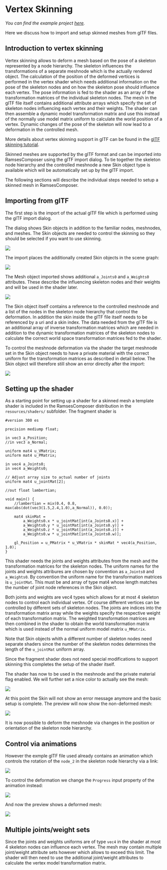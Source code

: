 <!--
SPDX-License-Identifier: MPL-2.0

This file is part of Ramses Composer
(see https://github.com/bmwcarit/ramses-composer-docs).

This Source Code Form is subject to the terms of the Mozilla Public License, v. 2.0.
If a copy of the MPL was not distributed with this file, You can obtain one at http://mozilla.org/MPL/2.0/.
-->
# Vertex Skinning
*You can find the example project [here](https://github.com/bmwcarit/ramses-composer-docs/tree/master/doc/advanced/skinning).*

Here we discuss how to import and setup skinned meshes from glTF files.


## Introduction to vertex skinning 

Vertex skinning allows to deform a mesh based on the pose of a skeleton represented by a node hierarchy. The skeleton influences the transformations of a separate meshnode which is the actually rendered object. The calculation of the position of the deformed vertices is performed in the vertex shader which needs additional information on the pose of the skeleton nodes and on how the skeleton pose should influence each vertex. The pose information is fed to the shader as an array of the transformation matrices of the individual skeleton nodes. The mesh in the glTF file itself contains additional attribute arrays which specify the set of skeleton nodes influencing each vertex and their weights. The shader can then assemble a dynamic model transformation matrix and use this instead of the normally use model matrix uniform to calculate the world position of a vertex. Dynamic changes of the pose of the skeleton will now lead to a deformation in the controlled mesh. 

More details about vertex skinning support in glTF can be found in the [glTF skinning tutorial](https://github.com/KhronosGroup/glTF-Tutorials/blob/master/gltfTutorial/gltfTutorial_020_Skins.md).

Skinned meshes are supported by the glTF format and can be imported into RamsesComposer using the glTF import dialog. To tie together the skeleton node hierarchy and the controlled meshnode a new Skin object type is available which will be automatically set up by the glTF import.

The following sections will describe the individual steps needed to setup a skinned mesh in RamsesComposer.


## Importing from glTF

The first step is the import of the actual glTF file which is performed using the glTF import dialog.

The dialog shows Skin objects in addition to the familiar nodes, meshnodes, and meshes. The Skin objects are needed to control the skinning so they should be selected if you want to use skinning.

![](./docs/import-dialog.png)

The import places the additionally created Skin objects in the scene graph:

![](./docs/scenegraph-with-skin.png)

The Mesh object imported shows additional `a_Joints0` and `a_Weights0` attributes. These describe the influencing skeleton nodes and their weights and will be used in the shader later.

![](./docs/mesh-property-browser.png)

The Skin object itself contains a reference to the controlled meshnode and a list of the nodes in the skeleton node hierarchy that control the deformation. In addition the skin inside the glTF file itself needs to be referenced by a uri and a skin index. The data needed from the glTF file is an additional array of inverse transformation matrices which are needed in addition to the dynamic transformation matrices of the skeleton nodes to calculate the correct world space transformation matrices fed to the shader.

To control the meshnode deformation via the shader the target meshnode set in the Skin object needs to have a private material with the correct uniform for the transformation matrices as described in detail below. The Skin object will therefore still show an error directly after the import:

![](./docs/skin-property-browser.png)


## Setting up the shader

As a starting point for setting up a shader for a skinned mesh a template shader is included in the RamsesComposer distribution in the `resources/shaders/` subfolder. The fragment shader is

```
#version 300 es

precision mediump float;

in vec3 a_Position;
//in vec3 a_Normal;

uniform mat4 u_VMatrix;
uniform mat4 u_PMatrix;

in vec4 a_Joints0;
in vec4 a_Weights0;

// Adjust array size to actual number of joints
uniform mat4 u_jointMat[2];

//out float lambertian;

void main() {
	//lambertian = mix(0.4, 0.8, max(abs(dot(vec3(1.5,2.4,1.0),a_Normal)), 0.0));

	mat4 skinMat = 
		a_Weights0.x * u_jointMat[int(a_Joints0.x)] +
		a_Weights0.y * u_jointMat[int(a_Joints0.y)] +
		a_Weights0.z * u_jointMat[int(a_Joints0.z)] +
		a_Weights0.w * u_jointMat[int(a_Joints0.w)];

    gl_Position = u_PMatrix * u_VMatrix * skinMat * vec4(a_Position, 1.0);
}
```

This shader needs the joints and weights attributes from the mesh and the transformation matrices for the skeleton nodes. The uniform names for the joints and weights attribures are chosen by convention as `a_Joints0` and `a_Weights0`. By convention the uniform name for the transformation matrices is `u_jointMat`. This must be and array of type mat4 whose length matches the number of joint node references in the Skin object.

Both joints and weights are vec4 types which allows for at most 4 skeleton nodes to control each individual vertex. Of course different vertices can be controlled by different sets of skeleton nodes. The joints are indices into the transformation matrix array while the weights specify the respective weight of each transformation matrix. The weighted transformation matrices are then combined in the shader to obtain the world transformation matrix which is used instead of the normal uniform model matrix `u_MMatrix`.

Note that Skin objects whith a different number of skeleton nodes need separate shaders since the number of the skeleton nodes determines the length of the `u_jointMat` uniform array.

Since the fragment shader does not need special modifications to support skinning this completes the setup of the shader itself.

The shader has now to be used in the meshnode and the private material flag enabled. We will further set a nice color to actually see the mesh:

![](./docs/meshnode-property-browser.png)

At this point the Skin will not show an error message anymore and the basic setup is complete. The preview will now show the non-deformed mesh:

![](./docs/preview-1.png)


It is now possible to deform the meshnode via changes in the position or orientation of the skeleton node hierarchy.


## Control via animations

However the exmple glTF file used already contains an animation which controls the rotation of the `node_2` in the skeleton node hierarchy via a link:

![](./docs/node-property-browser.png)

To control the deformation we change the `Progress` input property of the animation instead:

![](./docs/animation-property-browser.png)

And now the preview shows a deformed mesh:

![](./docs/preview-2.png)


## Multiple joints/weight sets

Since the joints and weights uniforms are of type `vec4` in the shader at most 4 skeleton nodes can influence each vertex. The mesh may contain multiple joint/weight attribute sets however which allows to exceed this limit. The shader will then need to use the additional joint/weight attributes to calculate the vertex model transformation matrix.

